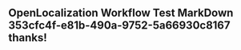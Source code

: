 <properties
ms.topic="hero-topic"
ms.test1="hero-topic"
ms.test2="test"/>

## OpenLocalization Workflow Test MarkDown 353cfc4f-e81b-490a-9752-5a66930c8167 thanks!
